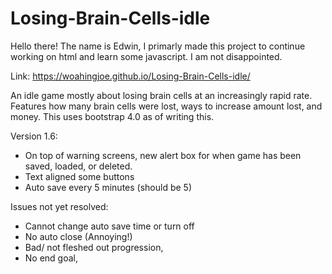 # Losing-Brain-Cells-idle
Hello there! The name is Edwin, I primarly made this project to continue working on html and learn some javascript. I am not disappointed.

Link: https://woahingjoe.github.io/Losing-Brain-Cells-idle/

An idle game mostly about losing brain cells at an increasingly rapid rate.
Features how many brain cells were lost, ways to increase amount lost, and money.
This uses bootstrap 4.0 as of writing this.

Version 1.6:
- On top of warning screens, new alert box for when game has been saved, loaded, or deleted.
- Text aligned some buttons
- Auto save every 5 minutes (should be 5)

Issues not yet resolved:
- Cannot change auto save time or turn off
- No auto close (Annoying!)
- Bad/ not fleshed out progression,
- No end goal,
